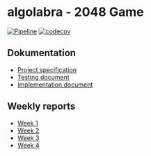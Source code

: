 # algolabra - 2048 Game
[![Pipeline](https://github.com/Eoyie/algolabra/actions/workflows/pipeline.yml/badge.svg)](https://github.com/Eoyie/algolabra/actions/workflows/pipeline.yml)
[![codecov](https://codecov.io/gh/Eoyie/algolabra/graph/badge.svg?token=8VRGDBTIUH)](https://codecov.io/gh/Eoyie/algolabra)

## Dokumentation
- [Project specification](dokumentation/Project_specification.md)
- [Testing document](dokumentation/Testing_document.md)
- [Implementation document](dokumentation/Implementatio_document.md)
  
  
## Weekly reports

- [Week 1](dokumentation/Weekly_report_1.md)
- [Week 2](dokumentation/Weekly_report_2.md)
- [Week 3](dokumentation/Weekly_report_3.md)
- [Week 4](dokumentation/Weekly_report_4.md)

